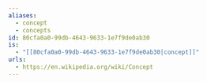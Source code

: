 ```yaml
---
aliases:
  - concept
  - concepts
id: 80cfa0a0-99db-4643-9633-1e7f9de0ab30
is:
  - "[[80cfa0a0-99db-4643-9633-1e7f9de0ab30|concept]]"
urls:
  - https://en.wikipedia.org/wiki/Concept
---
```

